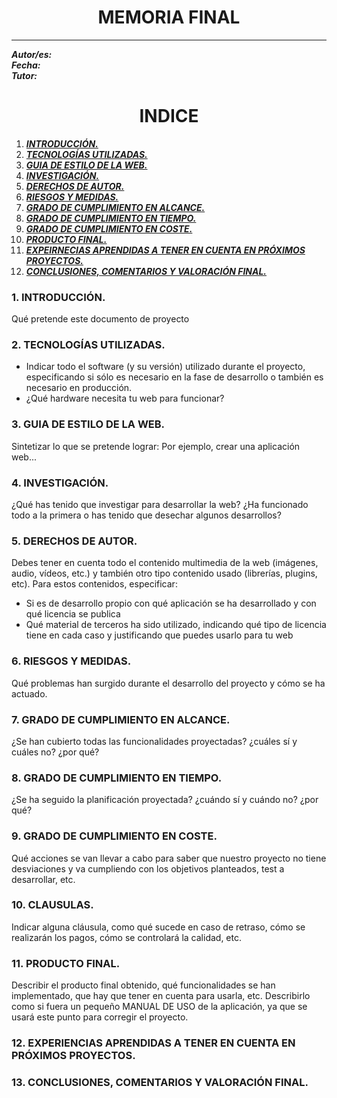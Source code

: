 <center>

# MEMORIA FINAL

---

</center>

<right>

**_Autor/es:_**  
**_Fecha:_**  
**_Tutor:_**

</right>

<center>

# INDICE

</center>

1. [**_INTRODUCCIÓN._**](#id1)
2. [**_TECNOLOGÍAS UTILIZADAS._**](#id2)
3. [**_GUIA DE ESTILO DE LA WEB._**](#id3)
4. [**_INVESTIGACIÓN._**](#id4)
5. [**_DERECHOS DE AUTOR._**](#id5)
6. [**_RIESGOS Y MEDIDAS._**](#id6)
7. [**_GRADO DE CUMPLIMIENTO EN ALCANCE._**](#id7)
8. [**_GRADO DE CUMPLIMIENTO EN TIEMPO._**](#id8)
9. [**_GRADO DE CUMPLIMIENTO EN COSTE._**](#id9)
10. [**_PRODUCTO FINAL._**](#id10)
11. [**_EXPEIRNECIAS APRENDIDAS A TENER EN CUENTA EN PRÓXIMOS PROYECTOS._**](#id11)
12. [**_CONCLUSIONES, COMENTARIOS Y VALORACIÓN FINAL._**](#id12)

### 1. INTRODUCCIÓN. <a name="id1"></a>

Qué pretende este documento de proyecto

### 2. TECNOLOGÍAS UTILIZADAS. <a name="id2"></a>

- Indicar todo el software (y su versión) utilizado durante el proyecto, especificando si sólo es necesario en la fase de desarrollo o también es necesario en producción.
- ¿Qué hardware necesita tu web para funcionar?

### 3. GUIA DE ESTILO DE LA WEB. <a name="id3"></a>

Sintetizar lo que se pretende lograr: Por ejemplo, crear una aplicación web...

### 4. INVESTIGACIÓN. <a name="id4"></a>

¿Qué has tenido que investigar para desarrollar la web? ¿Ha funcionado todo a la primera o has tenido que desechar algunos desarrollos?

### 5. DERECHOS DE AUTOR. <a name="id5"></a>

Debes tener en cuenta todo el contenido multimedia de la web (imágenes, audio, vídeos, etc.) y también otro tipo contenido usado (librerías, plugins, etc). Para estos contenidos, especificar:

- Si es de desarrollo propio con qué aplicación se ha desarrollado y con qué licencia se publica
- Qué material de terceros ha sido utilizado, indicando qué tipo de licencia tiene en cada caso y justificando que puedes usarlo para tu web

### 6. RIESGOS Y MEDIDAS. <a name="id6"></a>

Qué problemas han surgido durante el desarrollo del proyecto y cómo se ha actuado.

### 7. GRADO DE CUMPLIMIENTO EN ALCANCE. <a name="id7"></a>

¿Se han cubierto todas las funcionalidades proyectadas? ¿cuáles sí y cuáles no? ¿por qué?

### 8. GRADO DE CUMPLIMIENTO EN TIEMPO. <a name="id8"></a>

¿Se ha seguido la planificación proyectada? ¿cuándo sí y cuándo no? ¿por qué?

### 9. GRADO DE CUMPLIMIENTO EN COSTE. <a name="id9"></a>

Qué acciones se van llevar a cabo para saber que nuestro proyecto no tiene desviaciones y va cumpliendo con los objetivos planteados, test a desarrollar, etc.

### 10. CLAUSULAS. <a name="id10"></a>

Indicar alguna cláusula, como qué sucede en caso de retraso, cómo se realizarán los pagos, cómo se controlará la calidad, etc.

### 11. PRODUCTO FINAL. <a name="id11"></a>

Describir el producto final obtenido, qué funcionalidades se han implementado, que hay que tener en cuenta para usarla, etc. Describirlo como si fuera un pequeño MANUAL DE USO de la aplicación, ya que se usará este punto para corregir el proyecto.

### 12. EXPERIENCIAS APRENDIDAS A TENER EN CUENTA EN PRÓXIMOS PROYECTOS. <a name="id12"></a>

### 13. CONCLUSIONES, COMENTARIOS Y VALORACIÓN FINAL. <a name="id13"></a>
